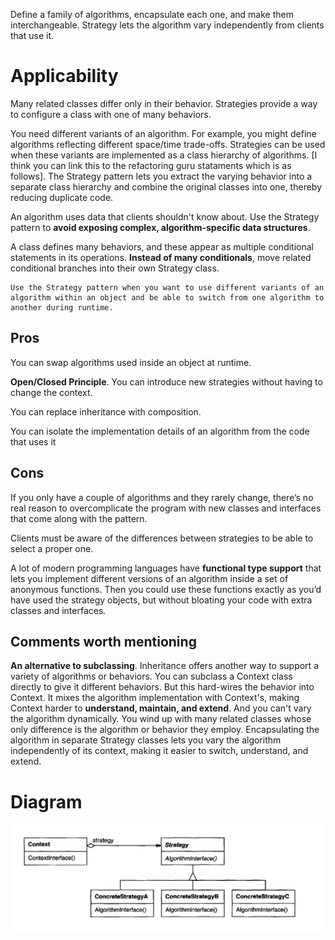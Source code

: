 
Define a family of algorithms, encapsulate each one, and make them interchangeable.
Strategy lets the algorithm vary independently from clients that use it.

# Applicability

Many related classes differ only in their behavior. Strategies provide a way
to configure a class with one of many behaviors.

You need different variants of an algorithm. For example, you might define
algorithms reflecting different space/time trade-offs. Strategies can be
used when these variants are implemented as a class hierarchy of algorithms. 
[I think you can link this to the refactoring guru stataments which is as follows]. 
The Strategy pattern lets you extract the varying behavior into a separate 
class hierarchy and combine the original 
classes into one, thereby reducing duplicate code.

An algorithm uses data that clients shouldn't know about. Use the Strategy
pattern to **avoid exposing complex, algorithm-specific data structures**.

A class defines many behaviors, and these appear as multiple conditional
statements in its operations. **Instead of many conditionals**, move related
conditional branches into their own Strategy class.

    Use the Strategy pattern when you want to use different variants of an 
    algorithm within an object and be able to switch from one algorithm to another during runtime.

## Pros

You can swap algorithms used inside an object at runtime.

**Open/Closed Principle**. You can introduce new strategies without having to change the context.

You can replace inheritance with composition.

You can isolate the implementation details of an algorithm from the code that uses it

## Cons 

If you only have a couple of algorithms and they rarely change, there’s no real reason to overcomplicate the program with new classes and interfaces that come along with the pattern.

Clients must be aware of the differences between strategies to be able to select a proper one.

A lot of modern programming languages have **functional type support** that lets you implement different versions of an algorithm inside a set of anonymous functions. Then you could use these functions exactly as you’d have used the strategy objects, but without bloating your code with extra classes and interfaces.

## Comments worth mentioning

**An alternative to subclassing**. Inheritance offers another way to support a
variety of algorithms or behaviors. You can subclass a Context class directly
to give it different behaviors. But this hard-wires the behavior into Context. It
mixes the algorithm implementation with Context's, making Context harder
to **understand, maintain, and extend**. And you can't vary the algorithm
dynamically. You wind up with many related classes whose only difference
is the algorithm or behavior they employ. Encapsulating the algorithm in
separate Strategy classes lets you vary the algorithm independently of its
context, making it easier to switch, understand, and extend.

# Diagram

![screenshot](strategy.png)